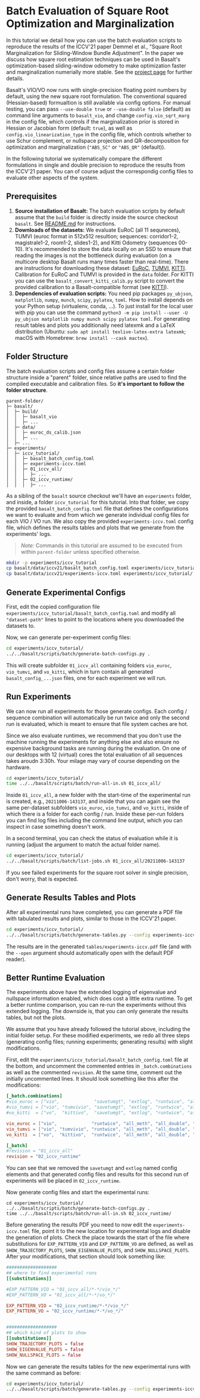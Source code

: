 # Batch Evaluation of Square Root Optimization and Marginalization

In this tutorial we detail how you can use the batch evaluation
scripts to reproduce the results of the ICCV'21 paper Demmel et al.,
"Square Root Marginalization for Sliding-Window Bundle Adjustment".
In the paper we discuss how square root estimation techniques can be
used in Basalt's optimization-based sliding-window odometry to make
optimization faster and marginalization numerially more stable.  See
the [project page](https://go.vision.in.tum.de/rootvo) for further
details.

Basalt's VIO/VO now runs with single-precision floating point numbers
by default, using the new square root formulation. The conventional
squared (Hessian-based) formualtion is still available via config
options. For manual testing, you can pass `--use-double true` or
`--use-double false` (default) as command line arguments to
`basalt_vio`, and change `config.vio_sqrt_marg` in the config file,
which controls if the marginalization prior is stored in Hessian or
Jacobian form (default: `true`), as well as
`config.vio_linearization_type` in the config file, which controls
whether to use Schur complement, or nullspace projection and
QR-decomposition for optimization and marginalization (`"ABS_SC"` or
`"ABS_QR"` (default)).

In the following tutorial we systematically compare the different
formulations in single and double precision to reproduce the results
from the ICCV'21 paper. You can of course adjust the correspondig
config files to evaluate other aspects of the system.

## Prerequisites

  1. **Source installation of Basalt:** The batch evaluation scripts
     by default assume that the `build` folder is directly inside the
     source checkout `basalt`. See
     [README.md](../README.md#source-installation-for-ubuntu-1804-and-macos-1014-mojave)
     for instructions.
  2. **Downloads of the datasets:** We evaluate EuRoC (all 11
     sequneces), TUMVI (euroc format in 512x512 resultion; sequences:
     corridor1-2, magistrale1-2, room1-2, slides1-2), and Kitti
     Odometry (sequences 00-10).  It's recommended to store the data
     locally on an SSD to ensure that reading the images is not the
     bottleneck during evaluation (on a multicore desktop Basalt runs
     many times faster than real-time). There are instructions for
     downloading these dataset: [EuRoC](VioMapping.md#euroc-dataset),
     [TUMVI](VioMapping.md#tum-vi-dataset),
     [KITTI](Vo.md#kitti-dataset). Calibration for EuRoC and TUMVI is
     provided in the `data` folder. For KITTI you can use the
     `basalt_convert_kitti_calib.py` script to convert the provided
     calibration to a Basalt-compatible format (see
     [KITTI](Vo.md#kitti-dataset)).
  3. **Dependencies of evaluation scripts:** You need pip packages
     `py_ubjson`, `matplotlib`, `numpy`, `munch`, `scipy`, `pylatex`,
     `toml`. How to install depends on your Python setup (virtualenv,
     conda, ...). To just install for the local user with pip you can
     use the command `python3 -m pip install --user -U py_ubjson
     matplotlib numpy munch scipy pylatex toml`. For generating result
     tables and plots you additionally need latexmk and a LaTeX
     distribution (Ubuntu: `sudo apt install texlive-latex-extra
     latexmk`; macOS with Homebrew: `brew install --cask mactex`).

## Folder Structure

The batch evaluation scripts and config files assume a certain folder
structure inside a "parent" folder, since relative paths are used to
find the compiled executable and calibration files. So **it's
important to follow the folder structure**.

```
parent-folder/
├─ basalt/
│  ├─ build/
│  │  ├─ basalt_vio
│  │  ├─ ...
│  ├─ data/
│  │  ├─ euroc_ds_calib.json
│  │  ├─ ...
│  ├─ ...
├─ experiments/
│  ├─ iccv_tutorial/
│  │  ├─ basalt_batch_config.toml
│  │  ├─ experiments-iccv.toml
│  │  ├─ 01_iccv_all/
│  │  │  ├─ ...
│  │  ├─ 02_iccv_runtime/
│  │  │  ├─ ...
```

As a sibling of the `basalt` source checkout we'll have an
`experiments` folder, and inside, a folder `iccv_tutorial` for this
tutorial. Into that folder, we copy the provided
`basalt_batch_config.toml` file that defines the configurations we
want to evaluate and from which we generate individual config files
for each VIO / VO run. We also copy the provided
`experiments-iccv.toml` config file, which defines the results tables
and plots that we generate from the experiments' logs.

> *Note:* Commands in this tutorial are assumed to be executed from
> within `parent-folder` unless specified otherwise.

```bash
mkdir -p experiments/iccv_tutorial
cp basalt/data/iccv21/basalt_batch_config.toml experiments/iccv_tutorial/
cp basalt/data/iccv21/experiments-iccv.toml experiments/iccv_tutorial/
```

## Generate Experimental Configs

First, edit the copied configuration file
`experiments/iccv_tutorial/basalt_batch_config.toml` and modify all
`"dataset-path"` lines to point to the locations where you downloaded
the datasets to.

Now, we can generate per-experiment config files:

```bash
cd experiments/iccv_tutorial/
../../basalt/scripts/batch/generate-batch-configs.py .
```

This will create subfolder `01_iccv_all` containing folders
`vio_euroc`, `vio_tumvi`, and `vo_kitti`, which in turn contain all
generated `basalt_config_...json` files, one for each experiment we
will run.

## Run Experiments

We can now run all experiments for those generate configs. Each config
/ sequence combination will automatically be run twice and only the
second run is evaluated, which is meant to ensure that file system
caches are hot.

Since we also evaluate runtimes, we recommend that you don't use the
machine running the experiments for anything else and also ensure no
expensive background tasks are running during the evaluation. On one
of our desktops with 12 (virtual) cores the total evaluation of all
sequences takes aroudn 3:30h. Your milage may vary of course depending
on the hardware.

```bash
cd experiments/iccv_tutorial/
time ../../basalt/scripts/batch/run-all-in.sh 01_iccv_all/
```

Inside `01_iccv_all`, a new folder with the start-time of the
experimental run is created, e.g., `20211006-143137`, and inside that
you can again see the same per-dataset subfolders `vio_euroc`,
`vio_tumvi`, and `vo_kitti`, inside of which there is a folder for
each config / run. Inside these per-run folders you can find log files
including the command line output, which you can inspect in case
something doesn't work.

In a second terminal, you can check the status of evaluation while it
is running (adjust the argument to match the actual folder name).

```bash
cd experiments/iccv_tutorial/
../../basalt/scripts/batch/list-jobs.sh 01_iccv_all/20211006-143137
```

If you see failed experiments for the square root solver in single
precision, don't worry, that is expected.

## Generate Results Tables and Plots

After all experimental runs have completed, you can generate a PDF
file with tabulated results and plots, similar to those in the ICCV'21
paper.

```bash
cd experiments/iccv_tutorial/
../../basalt/scripts/batch/generate-tables.py --config experiments-iccv.toml --open
```

The results are in the generated `tables/experiments-iccv.pdf` file
(and with the `--open` argument should automatically open with the
default PDF reader).

## Better Runtime Evaluation

The experiments above have the extended logging of eigenvalue and
nullspace information enabled, which does cost a little extra
runtime. To get a better runtime comparison, you can re-run the
experiments without this extended logging. The downside is, that you
can only generate the results tables, but not the plots.

We assume that you have already followed the tutorial above, including
the initial folder setup. For these modified experiments, we redo all
three steps (generating config files; running experiments; generating
results) with slight modifications.

First, edit the `experiments/iccv_tutorial/basalt_batch_config.toml`
file at the bottom, and uncomment the commented entries in
`_batch.combinations` as well as the commented `revision`. At the same
time, comment out the initially uncommented lines. It should look
something like this after the modifications:

```toml
[_batch.combinations]
#vio_euroc = ["vio",             "savetumgt", "extlog", "runtwice", "all_meth", "all_double", "all_euroc"]
#vio_tumvi = ["vio", "tumvivio", "savetumgt", "extlog", "runtwice", "all_meth", "all_double", "more_tumvi"]
#vo_kitti  = ["vo",  "kittivo",  "savetumgt", "extlog", "runtwice", "all_meth", "all_double", "all_kitti"]

vio_euroc = ["vio",             "runtwice", "all_meth", "all_double", "all_euroc"]
vio_tumvi = ["vio", "tumvivio", "runtwice", "all_meth", "all_double", "more_tumvi"]
vo_kitti  = ["vo",  "kittivo",  "runtwice", "all_meth", "all_double", "all_kitti"]
```

```toml
[_batch]
#revision = "01_iccv_all"
revision = "02_iccv_runtime"
```

You can see that we removed the `savetumgt` and `extlog` named config
elements and that generated config files and results for this second
run of experiments will be placed in `02_iccv_runtime`.

Now generate config files and start the experimental runs:

```
cd experiments/iccv_tutorial/
../../basalt/scripts/batch/generate-batch-configs.py .
time ../../basalt/scripts/batch/run-all-in.sh 02_iccv_runtime/
```

Before generating the results PDF you need to now edit the
`experiments-iccv.toml` file, point it to the new location for
experimental logs and disable the generation of plots. Check the place
towards the start of the file where substitutions for
`EXP_PATTERN_VIO` and `EXP_PATTERN_VO` are defined, as well as
`SHOW_TRAJECTORY_PLOTS`, `SHOW_EIGENVALUE_PLOTS`, and
`SHOW_NULLSPACE_PLOTS`. After your modifications, that section should
look something like:

```toml
###################
## where to find experimental runs
[[substitutions]]

#EXP_PATTERN_VIO = "01_iccv_all/*-*/vio_*/"
#EXP_PATTERN_VO = "01_iccv_all/*-*/vo_*/"

EXP_PATTERN_VIO = "02_iccv_runtime/*-*/vio_*/"
EXP_PATTERN_VO = "02_iccv_runtime/*-*/vo_*/"


###################
## which kind of plots to show
[[substitutions]]
SHOW_TRAJECTORY_PLOTS = false
SHOW_EIGENVALUE_PLOTS = false
SHOW_NULLSPACE_PLOTS = false
```

Now we can generate the results tables for the new experimental runs
with the same command as before:

```bash
cd experiments/iccv_tutorial/
../../basalt/scripts/batch/generate-tables.py --config experiments-iccv.toml --open
```
